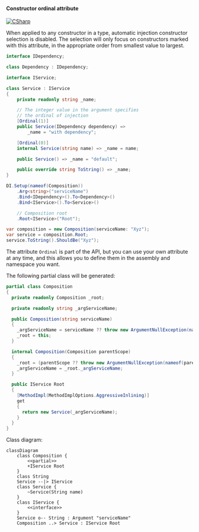 #### Constructor ordinal attribute

[![CSharp](https://img.shields.io/badge/C%23-code-blue.svg)](../tests/Pure.DI.UsageTests/Attributes/ConstructorOrdinalAttributeScenario.cs)

When applied to any constructor in a type, automatic injection constructor selection is disabled. The selection will only focus on constructors marked with this attribute, in the appropriate order from smallest value to largest.


```c#
interface IDependency;

class Dependency : IDependency;

interface IService;

class Service : IService
{
    private readonly string _name;

    // The integer value in the argument specifies
    // the ordinal of injection
    [Ordinal(1)]
    public Service(IDependency dependency) =>
        _name = "with dependency";

    [Ordinal(0)]
    internal Service(string name) => _name = name;

    public Service() => _name = "default";

    public override string ToString() => _name;
}

DI.Setup(nameof(Composition))
    .Arg<string>("serviceName")
    .Bind<IDependency>().To<Dependency>()
    .Bind<IService>().To<Service>()

    // Composition root
    .Root<IService>("Root");

var composition = new Composition(serviceName: "Xyz");
var service = composition.Root;
service.ToString().ShouldBe("Xyz");
```

The attribute `Ordinal` is part of the API, but you can use your own attribute at any time, and this allows you to define them in the assembly and namespace you want.

The following partial class will be generated:

```c#
partial class Composition
{
  private readonly Composition _root;

  private readonly string _argServiceName;

  public Composition(string serviceName)
  {
    _argServiceName = serviceName ?? throw new ArgumentNullException(nameof(serviceName));
    _root = this;
  }

  internal Composition(Composition parentScope)
  {
    _root = (parentScope ?? throw new ArgumentNullException(nameof(parentScope)))._root;
    _argServiceName = _root._argServiceName;
  }

  public IService Root
  {
    [MethodImpl(MethodImplOptions.AggressiveInlining)]
    get
    {
      return new Service(_argServiceName);
    }
  }
}
```

Class diagram:

```mermaid
classDiagram
	class Composition {
		<<partial>>
		+IService Root
	}
	class String
	Service --|> IService
	class Service {
		~Service(String name)
	}
	class IService {
		<<interface>>
	}
	Service o-- String : Argument "serviceName"
	Composition ..> Service : IService Root
```


